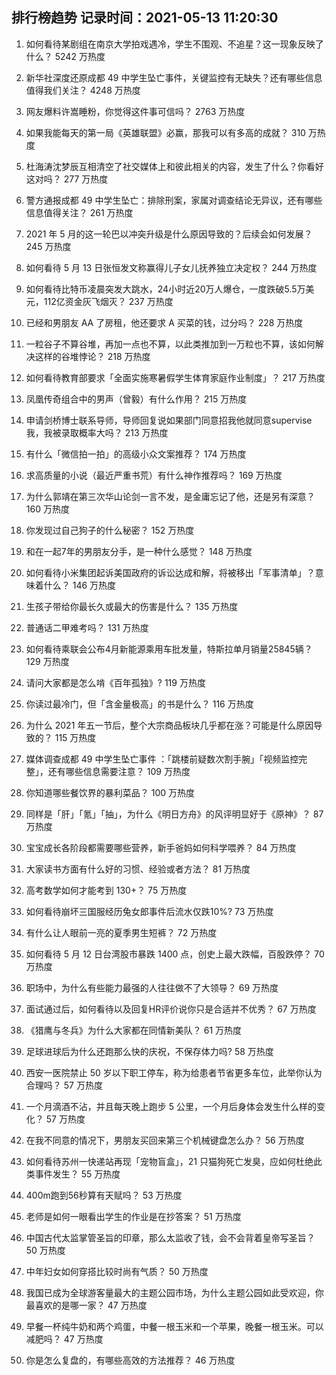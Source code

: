 
## 排行榜趋势 记录时间：2021-05-13 11:20:30
  
  1. 如何看待某剧组在南京大学拍戏遇冷，学生不围观、不追星？这一现象反映了什么？ 5242 万热度
    
  2. 新华社深度还原成都 49 中学生坠亡事件，关键监控有无缺失？还有哪些信息值得我们关注？ 4248 万热度
    
  3. 网友爆料许嵩睡粉，你觉得这件事可信吗？ 2763 万热度
    
  4. 如果我能每天的第一局《英雄联盟》必赢，那我可以有多高的成就？ 310 万热度
    
  5. 杜海涛沈梦辰互相清空了社交媒体上和彼此相关的内容，发生了什么？你看好这对吗？ 277 万热度
    
  6. 警方通报成都 49 中学生坠亡：排除刑案，家属对调查结论无异议，还有哪些信息值得关注？ 261 万热度
    
  7. 2021 年 5 月的这一轮巴以冲突升级是什么原因导致的？后续会如何发展？ 245 万热度
    
  8. 如何看待 5 月 13 日张恒发文称赢得儿子女儿抚养独立决定权？ 244 万热度
    
  9. 如何看待比特币凌晨突发大跳水，24小时近20万人爆仓，一度跌破5.5万美元，112亿资金灰飞烟灭？ 237 万热度
    
  10. 已经和男朋友 AA 了房租，他还要求 A 买菜的钱，过分吗？ 228 万热度
    
  11. 一粒谷子不算谷堆，再加一点也不算，以此类推加到一万粒也不算，该如何解决这样的谷堆悖论？ 218 万热度
    
  12. 如何看待教育部要求「全面实施寒暑假学生体育家庭作业制度」？ 217 万热度
    
  13. 凤凰传奇组合中的男声（曾毅）有什么作用？ 215 万热度
    
  14. 申请剑桥博士联系导师，导师回复说如果部门同意招我他就同意supervise我，我被录取概率大吗？ 213 万热度
    
  15. 有什么「微信拍一拍」的高级小众文案推荐？ 174 万热度
    
  16. 求高质量的小说（最近严重书荒）有什么神作推荐吗？ 169 万热度
    
  17. 为什么郭靖在第三次华山论剑一言不发，是金庸忘记了他，还是另有深意？ 160 万热度
    
  18. 你发现过自己狗子的什么秘密？ 152 万热度
    
  19. 和在一起7年的男朋友分手，是一种什么感觉？ 148 万热度
    
  20. 如何看待小米集团起诉美国政府的诉讼达成和解，将被移出「军事清单」？意味着什么？ 146 万热度
    
  21. 生孩子带给你最长久或最大的伤害是什么？ 135 万热度
    
  22. 普通话二甲难考吗？ 131 万热度
    
  23. 如何看待乘联会公布4月新能源乘用车批发量，特斯拉单月销量25845辆？ 129 万热度
    
  24. 请问大家都是怎么啃《百年孤独》? 119 万热度
    
  25. 你读过最冷门，但「含金量极高」的书是什么？ 116 万热度
    
  26. 为什么 2021 年五一节后，整个大宗商品板块几乎都在涨？可能是什么原因导致的？ 115 万热度
    
  27. 媒体调查成都 49 中学生坠亡事件 ：「跳楼前疑数次割手腕」「视频监控完整」，还有哪些信息需要注意？ 109 万热度
    
  28. 你知道哪些餐饮界的暴利菜品？ 100 万热度
    
  29. 同样是「肝」「氪」「抽」，为什么《明日方舟》的风评明显好于《原神》？ 87 万热度
    
  30. 宝宝成长各阶段都需要哪些营养，新手爸妈如何科学喂养？ 84 万热度
    
  31. 大家读书方面有什么好的习惯、经验或者方法？ 81 万热度
    
  32. 高考数学如何才能考到 130+？ 75 万热度
    
  33. 如何看待崩坏三国服经历兔女郎事件后流水仅跌10%? 73 万热度
    
  34. 有什么让人眼前一亮的夏季男生短裤？ 72 万热度
    
  35. 如何看待 5 月 12 日台湾股市暴跌 1400 点，创史上最大跌幅，百股跌停？ 70 万热度
    
  36. 职场中，为什么有些能力最强的人往往做不了大领导？ 69 万热度
    
  37. 面试通过后，如何看待以及回复HR评价说你只是合适并不优秀？ 67 万热度
    
  38. 《猎鹰与冬兵》为什么大家都在同情新美队？ 61 万热度
    
  39. 足球进球后为什么还跑那么快的庆祝，不保存体力吗? 58 万热度
    
  40. 西安一医院禁止 50 岁以下职工停车，称为给患者节省更多车位，此举你认为合理吗？ 57 万热度
    
  41. 一个月滴酒不沾，并且每天晚上跑步 5 公里，一个月后身体会发生什么样的变化？ 57 万热度
    
  42. 在我不同意的情况下，男朋友买回来第三个机械键盘怎么办？ 56 万热度
    
  43. 如何看待苏州一快递站再现「宠物盲盒」，21 只猫狗死亡发臭，应如何杜绝此类事件发生？ 55 万热度
    
  44. 400m跑到56秒算有天赋吗？ 53 万热度
    
  45. 老师是如何一眼看出学生的作业是在抄答案？ 51 万热度
    
  46. 中国古代太监掌管圣旨的印章，那么太监收了钱，会不会背着皇帝写圣旨？ 50 万热度
    
  47. 中年妇女如何穿搭比较时尚有气质？ 50 万热度
    
  48. 我国已成为全球游客量最大的主题公园市场，为什么主题公园如此受欢迎，你最喜欢的是哪一家？ 47 万热度
    
  49. 早餐一杯纯牛奶和两个鸡蛋，中餐一根玉米和一个苹果，晚餐一根玉米。可以减肥吗？ 47 万热度
    
  50. 你是怎么复盘的，有哪些高效的方法推荐？ 46 万热度
    